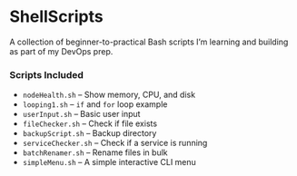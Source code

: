 # ShellScripts
A collection of beginner-to-practical Bash scripts I’m learning and building as part of my DevOps prep.


### Scripts Included
- `nodeHealth.sh` – Show memory, CPU, and disk
- `looping1.sh` – `if` and `for` loop example
- `userInput.sh` – Basic user input
- `fileChecker.sh` – Check if file exists
- `backupScript.sh` – Backup directory
- `serviceChecker.sh` – Check if a service is running
- `batchRenamer.sh` – Rename files in bulk
- `simpleMenu.sh` – A simple interactive CLI menu

